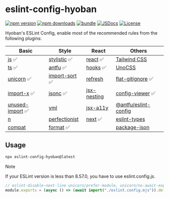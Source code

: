# eslint-config-hyoban

[![npm version][npm-version-src]][npm-version-href]
[![npm downloads][npm-downloads-src]][npm-downloads-href]
[![bundle][bundle-src]][bundle-href]
[![JSDocs][jsdocs-src]][jsdocs-href]
[![License][license-src]][license-href]

Hyoban's ESLint Config, enable most of the recommended rules from the following plugins:

| Basic              | Style            | React         | Others                 |
| ------------------ | ---------------- | ------------- | ---------------------- |
| [js] ✅            | [stylistic] ✅   | [react] ✅    | [Tailwind CSS]         |
| [ts] ✅            | [antfu] ✅       | [hooks] ✅    | [UnoCSS]               |
| [unicorn] ✅       | [import-sort] ✅ | [refresh]     | [flat-gitignore] ✅    |
| [import-x] ✅      | [jsonc] ✅       | [jsx-nesting] | [config-viewer] ✅     |
| [unused-import] ✅ | [yml]            | [jsx-a11y]    | [@antfu/eslint-config] |
| [n]                | [perfectionist]  | [next] ✅     | [eslint-types]         |
| [compat]           | [format] ✅      |               | [package-json]         |

## Usage

```sh
npx eslint-config-hyoban@latest
```

> [!Note]
> If your ESLint version is less than 8.57.0, you have to use eslint.config.js.

```js
// eslint-disable-next-line unicorn/prefer-module, unicorn/no-await-expression-member
module.exports = (async () => (await import("./eslint.config.mjs")).default)();
```

[npm-version-src]: https://img.shields.io/npm/v/eslint-config-hyoban?style=flat&colorA=080f12&colorB=1fa669
[npm-version-href]: https://npmjs.com/package/eslint-config-hyoban
[npm-downloads-src]: https://img.shields.io/npm/dm/eslint-config-hyoban?style=flat&colorA=080f12&colorB=1fa669
[npm-downloads-href]: https://npmjs.com/package/eslint-config-hyoban
[bundle-src]: https://img.shields.io/bundlephobia/minzip/eslint-config-hyoban?style=flat&colorA=080f12&colorB=1fa669&label=minzip
[bundle-href]: https://bundlephobia.com/result?p=eslint-config-hyoban
[license-src]: https://img.shields.io/github/license/hyoban/eslint-config-hyoban.svg?style=flat&colorA=080f12&colorB=1fa669
[license-href]: https://github.com/hyoban/eslint-config-hyoban/blob/main/LICENSE
[jsdocs-src]: https://img.shields.io/badge/jsdocs-reference-080f12?style=flat&colorA=080f12&colorB=1fa669
[jsdocs-href]: https://www.jsdocs.io/package/eslint-config-hyoban
[js]: https://www.npmjs.com/package/@eslint/js
[ts]: https://typescript-eslint.io
[unicorn]: https://github.com/sindresorhus/eslint-plugin-unicorn
[import-x]: https://github.com/un-ts/eslint-plugin-import-x
[n]: https://github.com/eslint-community/eslint-plugin-n
[compat]: https://github.com/amilajack/eslint-plugin-compat
[stylistic]: https://eslint.style
[antfu]: https://github.com/antfu/eslint-plugin-antfu
[import-sort]: https://github.com/lydell/eslint-plugin-simple-import-sort
[jsonc]: https://github.com/ota-meshi/eslint-plugin-jsonc
[yml]: https://github.com/ota-meshi/eslint-plugin-yml
[perfectionist]: https://github.com/azat-io/eslint-plugin-perfectionist
[react]: https://eslint-react.xyz
[hooks]: https://github.com/facebook/react/tree/main/packages/eslint-plugin-react-hooks
[next]: https://nextjs.org/docs/app/building-your-application/configuring/eslint#eslint-plugin
[refresh]: https://github.com/ArnaudBarre/eslint-plugin-react-refresh
[jsx-nesting]: https://github.com/MananTank/eslint-plugin-validate-jsx-nesting
[jsx-a11y]: https://github.com/jsx-eslint/eslint-plugin-jsx-a11y
[Tailwind CSS]: https://github.com/francoismassart/eslint-plugin-tailwindcss
[UnoCSS]: https://unocss.dev/integrations/eslint
[flat-gitignore]: https://github.com/antfu/eslint-config-flat-gitignore
[config-viewer]: https://github.com/antfu/eslint-flat-config-viewer
[@antfu/eslint-config]: https://github.com/antfu/eslint-config
[eslint-types]: https://github.com/eslint-types
[format]: https://github.com/antfu/eslint-plugin-format
[unused-import]: https://github.com/sweepline/eslint-plugin-unused-imports
[package-json]: https://github.com/JoshuaKGoldberg/eslint-plugin-package-json
